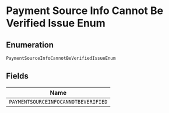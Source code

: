 
# Payment Source Info Cannot Be Verified Issue Enum

## Enumeration

`PaymentSourceInfoCannotBeVerifiedIssueEnum`

## Fields

| Name |
|  --- |
| `PAYMENTSOURCEINFOCANNOTBEVERIFIED` |

